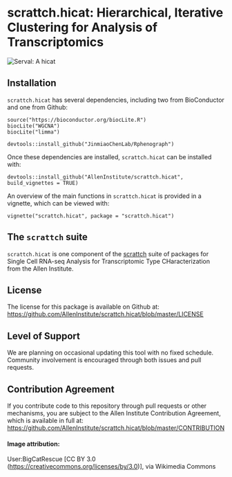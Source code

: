 # scrattch.hicat: Hierarchical, Iterative Clustering for Analysis of Transcriptomics 

![](https://upload.wikimedia.org/wikipedia/commons/0/06/WhiteServalPharaoh.jpg "Serval: A hicat")

## Installation

`scrattch.hicat` has several dependencies, including two from BioConductor and one from Github:
```
source("https://bioconductor.org/biocLite.R")
biocLite("WGCNA")
biocLite("limma")

devtools::install_github("JinmiaoChenLab/Rphenograph")
```

Once these dependencies are installed, `scrattch.hicat` can be installed with:
```
devtools::install_github("AllenInstitute/scrattch.hicat", build_vignettes = TRUE)
```

An overview of the main functions in `scrattch.hicat` is provided in a vignette, which can be viewed with:
```
vignette("scrattch.hicat", package = "scrattch.hicat")
```

## The `scrattch` suite

`scrattch.hicat` is one component of the [scrattch](https://github.com/AllenInstitute/scrattch/) suite of packages for Single Cell RNA-seq Analysis for Transcriptomic Type CHaracterization from the Allen Institute.

## License

The license for this package is available on Github at: https://github.com/AllenInstitute/scrattch.hicat/blob/master/LICENSE

## Level of Support

We are planning on occasional updating this tool with no fixed schedule. Community involvement is encouraged through both issues and pull requests.

## Contribution Agreement

If you contribute code to this repository through pull requests or other mechanisms, you are subject to the Allen Institute Contribution Agreement, which is available in full at: https://github.com/AllenInstitute/scrattch.hicat/blob/master/CONTRIBUTION

#### Image attribution:
User:BigCatRescue [CC BY 3.0 (https://creativecommons.org/licenses/by/3.0)], via Wikimedia Commons